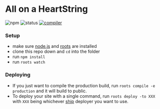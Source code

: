 # All on a HeartString
![npm](https://img.shields.io/badge/npm-2.14.3-blue.svg)
![status](https://img.shields.io/badge/status-in%20development-yellow.svg)
[![compiler](https://img.shields.io/badge/compiler-roots-blue.svg)](http://roots.cx/)

### Setup

- make sure [node.js](http://nodejs.org) and [roots](http://roots.cx) are installed
- clone this repo down and `cd` into the folder
- run `npm install`
- run `roots watch`

### Deploying

- If you just want to compile the production build, run `roots compile -e production` and it will build to public.
- To deploy your site with a single command, run `roots deploy -to XXX` with `XXX` being whichever [ship](https://github.com/carrot/ship#usage) deployer you want to use.
